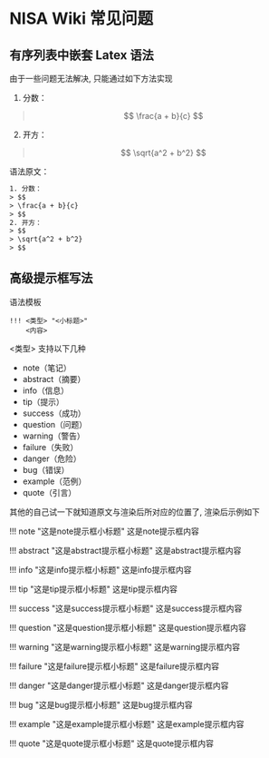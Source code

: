 # NISA Wiki 常见问题

## 有序列表中嵌套 Latex 语法

由于一些问题无法解决, 只能通过如下方法实现

1. 分数：
> $$
> \frac{a + b}{c}
> $$
2. 开方：
> $$
> \sqrt{a^2 + b^2}
> $$

语法原文：

```txt
1. 分数：
> $$
> \frac{a + b}{c}
> $$
2. 开方：
> $$
> \sqrt{a^2 + b^2}
> $$
```

## 高级提示框写法

语法模板

```
!!! <类型> "<小标题>"
    <内容>
```

<类型> 支持以下几种

- note（笔记）
- abstract（摘要）
- info（信息）
- tip（提示）
- success（成功）
- question（问题）
- warning（警告）
- failure（失败）
- danger（危险）
- bug（错误）
- example（范例）
- quote（引言）

其他的自己试一下就知道原文与渲染后所对应的位置了, 渲染后示例如下

!!! note "这是note提示框小标题"
    这是note提示框内容

!!! abstract "这是abstract提示框小标题"
    这是abstract提示框内容

!!! info "这是info提示框小标题"
    这是info提示框内容

!!! tip "这是tip提示框小标题"
    这是tip提示框内容

!!! success "这是success提示框小标题"
    这是success提示框内容

!!! question "这是question提示框小标题"
    这是question提示框内容

!!! warning "这是warning提示框小标题"
    这是warning提示框内容

!!! failure "这是failure提示框小标题"
    这是failure提示框内容

!!! danger "这是danger提示框小标题"
    这是danger提示框内容

!!! bug "这是bug提示框小标题"
    这是bug提示框内容

!!! example "这是example提示框小标题"
    这是example提示框内容

!!! quote "这是quote提示框小标题"
    这是quote提示框内容

